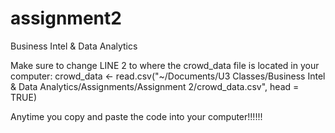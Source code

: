 # assignment2
Business Intel &amp; Data Analytics

Make sure to change LINE 2 to where the crowd_data file is located in your computer:
crowd_data <- read.csv("~/Documents/U3 Classes/Business Intel & Data Analytics/Assignments/Assignment 2/crowd_data.csv", head = TRUE)

Anytime you copy and paste the code into your computer!!!!!!
